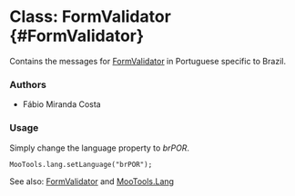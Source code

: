 Class: FormValidator {#FormValidator}
=====================================

Contains the messages for [FormValidator][] in Portuguese specific to Brazil.

### Authors

* Fábio Miranda Costa

### Usage

Simply change the language property to *brPOR*.

	MooTools.lang.setLanguage("brPOR");

See also: [FormValidator][] and [MooTools.Lang][]

[FormValidator]: http://www.mootools.net/more/docs/Forms/FormValidator#FormValidator
[MooTools.Lang]: http://www.mootools.net/more/docs/Core/MooTools.Lang